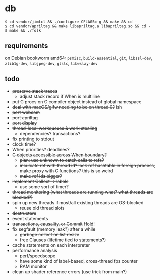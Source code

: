 # db

```
$ cd vendor/jimtcl && ./configure CFLAGS=-g && make && cd -
$ cd vendor/apriltag && make libapriltag.a libapriltag.so && cd -
$ make && ./folk
```

## requirements

on Debian bookworm amd64: `psmisc`, `build-essential`, `git`,
`libssl-dev`, `zlib1g-dev`, `libjpeg-dev`, `glslc`, `libwslay-dev`

## todo

- ~~preserve stack traces~~
  - adjust stack record if When is multiline
- ~~put C procs on C compiler object instead of global namespace~~
- ~~deal with macOS/glfw needing to be on thread 0?~~ ish
- ~~port webcam~~
- ~~port apriltag~~
- ~~port display~~
- ~~thread-local workqueues & work stealing~~
  - dependencies? transactions?
- fix printing to stdout
- clock time?
- When priorities? deadlines?
- ~~C objects accessible across When boundary?~~
  - ~~plan: use unknown to catch calls to refs?~~
  - ~~inculcate ref with thread id? lock ref hashtable in foreign
    process, make proxy with C functions? this is so weird~~
  - ~~make ref ids bigger?~~
- ~~implement Collect -> labels~~
  - use some sort of timer?
- ~~thread monitoring (what threads are running what? what threads are blocked?)~~
- spin up new threads if most/all existing threads are OS-blocked
  - reuse old thread slots
- ~~destructors~~
- event statements
- ~~transactions, causality, or Commit~~ Hold!
- fix segfault (memory leak?) after a while
  - ~~garbage collect on list resize~~
  - free Clauses (lifetime tied to statements?)
- cache statements on each interpreter
- performance analysis
  - perf/speedscope
  - have some kind of label-based, cross-thread fps counter
  - RAM monitor
- clean up shader reference errors (use trick from main?)
